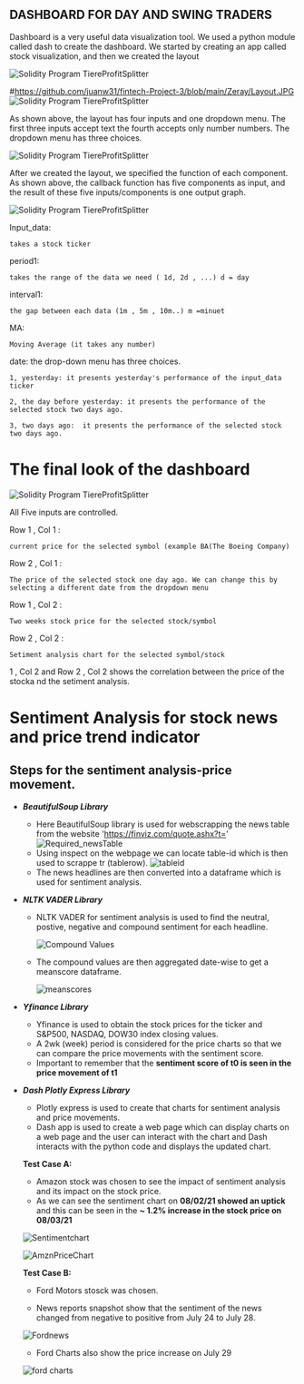 ## DASHBOARD FOR DAY AND SWING TRADERS

Dashboard is a very useful data visualization tool. We used a python module called dash to create the dashboard. We started by creating an app called stock visualization, and then we created the layout

![Solidity Program TiereProfitSplitter](https://github.com/juanw31/fintech-Project-3/blob/main/Zeray/app.JPG)


#https://github.com/juanw31/fintech-Project-3/blob/main/Zeray/Layout.JPG
![Solidity Program TiereProfitSplitter](https://github.com/juanw31/fintech-Project-3/blob/main/Zeray/Layout.JPG)

As shown above, the layout has four inputs and one dropdown menu. The first three inputs accept text the fourth accepts only number numbers. The dropdown menu has three choices. 

![Solidity Program TiereProfitSplitter](https://github.com/juanw31/fintech-Project-3/blob/main/Zeray/CallsJPG.JPG)

After we created the layout, we specified the function of each component. As shown above, the callback function has five components as input, and the result of these five inputs/components is one output graph. 

![Solidity Program TiereProfitSplitter](https://github.com/juanw31/fintech-Project-3/blob/main/Zeray/functionJPG.JPG)

Input_data: 

    takes a stock ticker
    
period1: 

    takes the range of the data we need ( 1d, 2d , ...) d = day
    
interval1: 

    the gap between each data (1m , 5m , 10m..) m =minuet
    
MA: 

    Moving Average (it takes any number)
    

date: the drop-down menu has three choices.

    1, yesterday: it presents yesterday's performance of the input_data ticker
    
    2, the day before yesterday: it presents the performance of the selected stock two days ago.
    
    3, two days ago:  it presents the performance of the selected stock two days ago.
    



# The final look of the dashboard


![Solidity Program TiereProfitSplitter](https://github.com/juanw31/fintech-Project-3/blob/main/Zeray/MainDash.JPG)

All Five inputs are controlled. 

Row 1 , Col 1 : 

    current price for the selected symbol (example BA(The Boeing Company)

Row 2 , Col 1 : 

    The price of the selected stock one day ago. We can change this by selecting a different date from the dropdown menu


Row 1 , Col 2 : 

    Two weeks stock price for the selected stock/symbol

Row 2 , Col 2 : 

    Setiment analysis chart for the selected symbol/stock 

 1 , Col 2  and Row 2 , Col 2 shows the correlation between the price of the stocka nd the setiment analysis. 




# **Sentiment Analysis for stock news and price trend indicator**

## Steps for the sentiment analysis-price movement.

- ***BeautifulSoup Library***
    - Here BeautifulSoup library is used for webscrapping the news table from the website 'https://finviz.com/quote.ashx?t='
    ![Required_newsTable](Images/finviz_newstable.png)
    - Using inspect on the webpage we can locate table-id which is then used to scrappe tr (tablerow).
    ![tableid](Images/tableid.png)
    - The news headlines are then converted into a dataframe which is used for sentiment analysis.<p>
    

    
- ***NLTK VADER Library***
    -  NLTK VADER for sentiment analysis is used to find the neutral, postive, negative and compound sentiment for each headline. <p>
    ![Compound Values](Images/compound_values.png)

    - The compound values are then aggregated date-wise to get a meanscore dataframe.<p>
    ![meanscores](Images/mean_scores.png)

- ***Yfinance Library***
    - Yfinance is used to obtain the stock prices for the ticker and S&P500, NASDAQ, DOW30 index closing values.
    - A 2wk (week) period is considered for the price charts so that we can compare the price movements with the sentiment score. 
    - Important to remember that the **sentiment score of t0 is seen in the price movement of t1**<p>

- ***Dash Plotly Express Library***
    - Plotly express is used to create that charts for sentiment analysis and price movements.
    - Dash app is used to create a web page which can display charts on a web page and the user can interact with the chart and Dash interacts with the python code and displays the updated chart. <p>

    **Test Case A:**
    - Amazon stock was chosen to see the impact of sentiment analysis and its impact on the stock price.
    - As we can see the sentiment chart on **08/02/21 showed an uptick** and this can be seen in the **~ 1.2% increase in the stock price on 08/03/21** <p>

    ![Sentimentchart](Images/sentichart_t0.png)

    <p>

    ![AmznPriceChart](Images/amznprice_t1.png) <p>

    **Test Case B:**

    - Ford Motors stosck was chosen. 

    - News reports snapshot show that the sentiment of the news changed from negative to positive from July 24 to July 28. 

    ![Fordnews](Images/F_news.png)
    <p>


    - Ford Charts also show the price increase on July 29

    ![ford charts](Images/Ford_charts.png)
        

